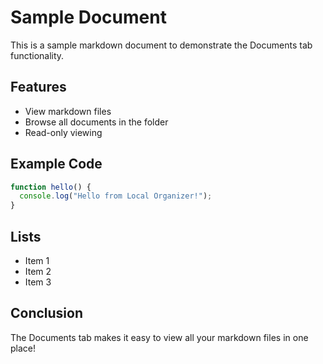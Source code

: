 # Sample Document

This is a sample markdown document to demonstrate the Documents tab functionality.

## Features

- View markdown files
- Browse all documents in the folder
- Read-only viewing

## Example Code

```javascript
function hello() {
  console.log("Hello from Local Organizer!");
}
```

## Lists

- Item 1
- Item 2
- Item 3

## Conclusion

The Documents tab makes it easy to view all your markdown files in one place!

